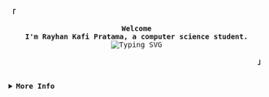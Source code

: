 <!-- Raexera's GitHub Profile -->
<div align="justify">
  <!-- Profile -->
  <p align="left">
    <strong><samp>「</samp></strong>
  </p>
  <p align="center">
    <samp>
      <b>
        Welcome
        <br />
        I'm Rayhan Kafi Pratama, a computer science student.
      </b>
      <br />
      <img src="https://readme-typing-svg.demolab.com?font=Iosevka&size=16&pause=1000&color=9D7CD8&center=true&vCenter=true&width=435&lines=I+code+efficient+and+elegant+programs" alt="Typing SVG" />
      <br />
    </samp>
  </p>
  <p align="right">
    <strong><samp>」</samp></strong>
  </p>
  <br />
  <details>
    <summary>
      <samp><b>More Info</b></samp>
    </summary>
    <h2></h2>
    <br />
    <!-- Info -->
    <p align="center">
      <samp
        >[ <a href="https://raexera.me/about">about me</a> .
        <a href="https://raexera.me/projects">projects</a> .
        <a href="mailto:raexera@gmail.com">contact</a> .
        <a href="https://github.com/sponsors/raexera">sponsor</a>
        ]</samp
      >
    </p>
    <h2></h2>
    <br />
    <!-- Github Trophy -->
    <div align="center">
      <table>
        <tr>
          <td>
            <a href="#--------"
              ><img
                align="center"
                alt="GitHub Trophy"
                src="https://github-trophies.vercel.app/?username=raexera&rank=SECRET,SSS,SS,S,AAA,AA,A&row=2&column=3&margin-w=15&margin-h=15&no-frame=true&theme=tokyonight"
            /></a>
          </td>
        </tr>
      </table>
    </div>
    <!-- Github Stats -->
    <div align="center">
      <table>
        <tr>
          <td>
            <a href="#--------"
              ><img
                height="137px"
                align="center"
                alt="GitHub Stats"
                src="https://github-readme-stats.vercel.app/api?username=raexera&count_private=true&show_icons=true&include_all_commits=true&line_height=21&hide_border=true&theme=tokyonight"
            /></a>
          </td>
          <td>
            <a href="#--------"
              ><img
                height="137px"
                align="center"
                alt="Top Language"
                src="https://github-readme-stats.vercel.app/api/top-langs/?username=raexera&layout=compact&line_height=21&hide_border=true&theme=tokyonight"
            /></a>
          </td>
        </tr>
      </table>
    </div>
  </details>
</div>
